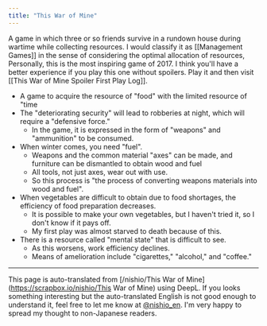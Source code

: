 ```yaml
---
title: "This War of Mine"
---
```


A game in which three or so friends survive in a rundown house during wartime while collecting resources.
I would classify it as [[Management Games]] in the sense of considering the optimal allocation of resources,
Personally, this is the most inspiring game of 2017.
I think you'll have a better experience if you play this one without spoilers.
Play it and then visit [[This War of Mine Spoiler First Play Log]].

- A game to acquire the resource of "food" with the limited resource of "time
- The "deteriorating security" will lead to robberies at night, which will require a "defensive force."
    - In the game, it is expressed in the form of "weapons" and "ammunition" to be consumed.
- When winter comes, you need "fuel".
    - Weapons and the common material "axes" can be made, and furniture can be dismantled to obtain wood and fuel
    - All tools, not just axes, wear out with use.
    - So this process is "the process of converting weapons materials into wood and fuel".
- When vegetables are difficult to obtain due to food shortages, the efficiency of food preparation decreases.
    - It is possible to make your own vegetables, but I haven't tried it, so I don't know if it pays off.
    - My first play was almost starved to death because of this.
- There is a resource called "mental state" that is difficult to see.
    - As this worsens, work efficiency declines.
    - Means of amelioration include "cigarettes," "alcohol," and "coffee."

---
This page is auto-translated from [/nishio/This War of Mine](https://scrapbox.io/nishio/This War of Mine) using DeepL. If you looks something interesting but the auto-translated English is not good enough to understand it, feel free to let me know at [@nishio_en](https://twitter.com/nishio_en). I'm very happy to spread my thought to non-Japanese readers.